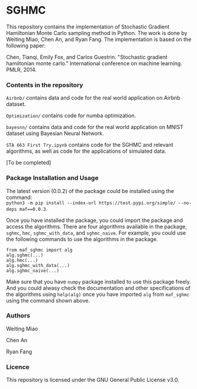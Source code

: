 # SGHMC

This repository contains the implementation of Stochastic Gradient Hamiltonian Monte Carlo sampling method in Python. The work is done by Weiting Miao, Chen An, and Ryan Fang. The implementation is based on the following paper: 

Chen, Tianqi, Emily Fox, and Carlos Guestrin. "Stochastic gradient hamiltonian monte carlo." International conference on machine learning. PMLR, 2014.


### Contents in the repository

`Airbnb/` contains data and code for the real world application on Airbnb dataset.

`Optimization/` contains code for numba optimization.

`bayesnn/` contains data and code for the real world application on MNIST dataset using Bayesian Neural Network.

`STA 663 First Try.ipynb` contains code for the SGHMC and relevant algorithms, as well as code for the applications of simulated data.

[To be completed]

### Package Installation and Usage 

The latest version (0.0.2) of the package could be installed using the command:  
`python3 -m pip install --index-url https://test.pypi.org/simple/ --no-deps maf==0.0.3`. 

Once you have installed the package, you could import the package and access the algorithms. There are four algorithms available in the package, `sghmc`, `hmc`, `sghmc_with_data`, and `sghmc_naive`. For example, you could use the following commands to use the algorithms in the package.  

```
from maf_sghmc import alg 
alg.sghmc(...)
alg.hmc(...)
alg.sghmc_with_data(...)
alg.sghmc_naive(...) 
``` 

Make sure that you have `numpy` package installed to use this package freely. And you could alwasy check the documentation and other specifications of the algorithms using `help(alg)` once you have imported `alg` from `maf_sghmc` using the command shown above.  


### Authors

Weiting Miao

Chen An

Ryan Fang

### Licence

This repository is licensed under the GNU General Public License v3.0.






